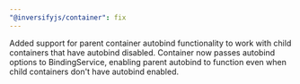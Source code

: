 ```yaml
---
"@inversifyjs/container": fix
---
```


Added support for parent container autobind functionality to work with child containers that have autobind disabled. Container now passes autobind options to BindingService, enabling parent autobind to function even when child containers don't have autobind enabled.
